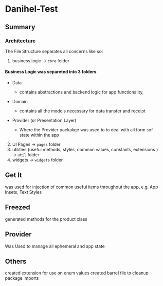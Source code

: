 # Danihel-Test

## Summary

### Architecture

The File Structure separates all concerns like so:

1. business logic -> ```core``` folder
#### Business Logic was separeted into 3 folders
 - Data
    - contains abstractions and backend logic for app functionality,

 - Domain
    - contains all the models necessary for data transfer and receipt

 - Provider (or Presentation Layer)
    - Where the Provider packakge was used to to deal with all form sof state within the app

2. UI Pages ->  ```pages``` folder
3. utilities (useful methods, styles, common values, constants, extensions ) -> ```util``` folder
4. widgets -> ```widgets``` folder


## Get It
was used for injection of common useful items throughout the app, e.g. App Insets, Text Styles

## Freezed
generated methods for the product class

## Provider
Was Used to manage all ephemeral and app state

## Others
created extension for use on enum values
created barrel file to cleanup package imports
